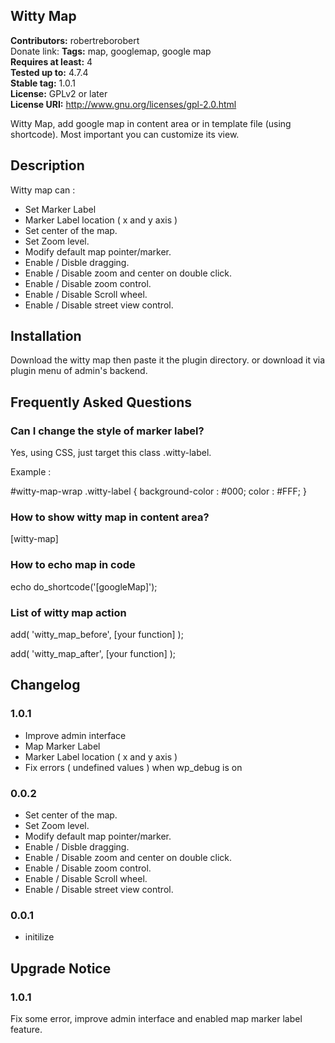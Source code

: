 ## Witty Map 
**Contributors:** robertreborobert  
Donate link: 
**Tags:** map, googlemap, google map  
**Requires at least:** 4  
**Tested up to:** 4.7.4  
**Stable tag:** 1.0.1  
**License:** GPLv2 or later  
**License URI:** http://www.gnu.org/licenses/gpl-2.0.html  

Witty Map, add google map in content area or in template file (using shortcode). Most important you can customize its view.


## Description 

Witty map can :
* Set Marker Label
* Marker Label location ( x and y axis )
* Set center of the map.
* Set Zoom level.
* Modify default map pointer/marker.
* Enable / Disble dragging.
* Enable / Disable zoom and center on double click.
* Enable / Disable zoom control.
* Enable / Disable Scroll wheel.
* Enable / Disable street view control.



## Installation 

Download the witty map then paste it the plugin directory. or download it via plugin menu of admin's backend.


## Frequently Asked Questions 


### Can I change the style of marker label? 
Yes, using CSS, just target this class .witty-label.

Example : 

#witty-map-wrap .witty-label {
	background-color : #000;
	color : #FFF;
}


### How to show witty map in content area? 

[witty-map]


### How to echo map in code 

echo do_shortcode('[googleMap]');


### List of witty map action 

add( 'witty_map_before', [your function] );

add( 'witty_map_after', [your function] );



## Changelog 


### 1.0.1 
* Improve admin interface
* Map Marker Label
* Marker Label location ( x and y axis )
* Fix errors ( undefined values ) when wp_debug is on


### 0.0.2 
* Set center of the map.
* Set Zoom level.
* Modify default map pointer/marker.
* Enable / Disble dragging.
* Enable / Disable zoom and center on double click.
* Enable / Disable zoom control.
* Enable / Disable Scroll wheel.
* Enable / Disable street view control.


### 0.0.1 
* initilize


## Upgrade Notice 


### 1.0.1 
Fix some error, improve admin interface and enabled map marker label feature.